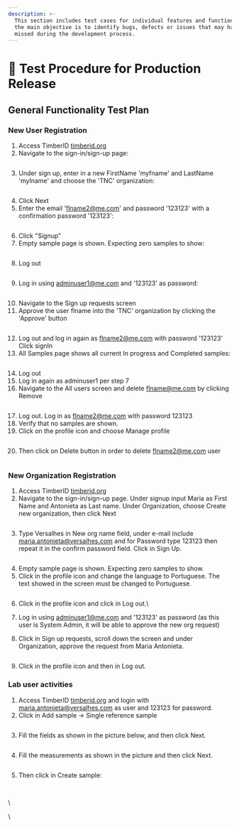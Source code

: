 ```yaml
---
description: >-
  This section includes test cases for individual features and functionalities,
  the main objective is to identify bugs, defects or issues that may have been
  missed during the development process.
---
```


# 🚀 Test Procedure for Production Release

## General Functionality Test Plan

### New User Registration

1. Access TimberID [timberid.org](http://timberid.org)
2. Navigate to the sign-in/sign-up page:

<figure><img src="../.gitbook/assets/TimberID-login.png" alt=""><figcaption></figcaption></figure>

3. Under sign up, enter in a new FirstName 'myfname' and LastName 'mylname' and choose the 'TNC' organization:

<figure><img src="../.gitbook/assets/TimberID-signup.png" alt=""><figcaption></figcaption></figure>

4. Click Next
5. Enter the email 'flname2@me.com' and password '123123' with a confirmation password '123123':

<figure><img src="../.gitbook/assets/TimberID-signup-email.png" alt=""><figcaption></figcaption></figure>

6. Click "Signup"
7. Empty sample page is shown. Expecting zero samples to show:

<figure><img src="../.gitbook/assets/TimberID-nosamples.png" alt=""><figcaption></figcaption></figure>

8. Log out

<figure><img src="../.gitbook/assets/TimberID-logout.png" alt=""><figcaption></figcaption></figure>

9. Log in using adminuser1@me.com and '123123' as password:

<figure><img src="../.gitbook/assets/TimberID-signin.png" alt=""><figcaption></figcaption></figure>

10. Navigate to the Sign up requests screen
11. Approve the user flname into the 'TNC' organization by clicking the 'Approve' button&#x20;

<figure><img src="../.gitbook/assets/TimberID-signupapproval-ok.png" alt=""><figcaption></figcaption></figure>

12. Log out and log in again as flname2@me.com with password '123123' Click signIn
13. All Samples page shows all current In progress and Completed samples:&#x20;

<figure><img src="../.gitbook/assets/TimberID_samples.png" alt=""><figcaption></figcaption></figure>

14. Log out
15. Log in again as adminuser1 per step 7
16. Navigate to the All users screen and delete flname@me.com by clicking Remove&#x20;

<figure><img src="../.gitbook/assets/TimberID-remove.png" alt=""><figcaption></figcaption></figure>

17. Log out. Log in as flname2@me.com with password 123123
18. Verify that no samples are shown.
19. Click on the profile icon and choose Manage profile&#x20;

<figure><img src="../.gitbook/assets/TimberID_manageprofile.png" alt=""><figcaption></figcaption></figure>

20. &#x20;Then click on Delete button in order to delete flname2@me.com user

<figure><img src="../.gitbook/assets/TimberID_deleteuser.png" alt=""><figcaption></figcaption></figure>

### New Organization Registration

1. Access TimberID [timberid.org](http://timberid.org)
2. Navigate to the sign-in/sign-up page. Under signup input Maria as First Name and Antonieta as Last name. Under Organization, choose Create new organization, then click Next

<figure><img src="../.gitbook/assets/TimberID_orgname.png" alt=""><figcaption></figcaption></figure>

3. Type Versalhes in New org name field, under e-mail include maria.antonieta@versalhes.com and for Password type 123123 then repeat it in the confirm password field. Click in Sign Up.

<figure><img src="../.gitbook/assets/TimberID_org2.png" alt=""><figcaption></figcaption></figure>

4. Empty sample page is shown. Expecting zero samples to show.&#x20;
5. Click in the profile icon and change the language to Portuguese. The text showed in the screen must be changed to Portuguese.

<figure><img src="../.gitbook/assets/TimberID_language.png" alt=""><figcaption></figcaption></figure>

6. Click in the profile icon and click in Log out.\

7. Log in using adminuser1@me.com and '123123' as password (as this user is System Admin, it will be able to approve the new org request)
8. Click in Sign up requests, scroll down the screen and under Organization, approve the request from Maria Antonieta.

<figure><img src="../.gitbook/assets/TimberID_orgnewapproval.png" alt=""><figcaption></figcaption></figure>

9. Click in the profile icon and then in Log out.

### Lab user activities

1. Access TimberID [timberid.org](http://timberid.org) and login with maria.antonieta@versalhes.com as user and  123123 for password.
2. Click in Add sample -> Single reference sample

<figure><img src="../.gitbook/assets/TimberID_singlereferencesample.png" alt=""><figcaption></figcaption></figure>

3. Fill the fields as shown in the picture below, and then click Next.

<figure><img src="../.gitbook/assets/TimberID_sample.png" alt=""><figcaption></figcaption></figure>

4. Fill the measurements as shown in the picture and then click Next.

<figure><img src="../.gitbook/assets/TimberID_measurements.png" alt=""><figcaption></figcaption></figure>

5. Then click in Create sample:

<figure><img src="../.gitbook/assets/TimberID_createSample.png" alt=""><figcaption></figcaption></figure>

\
\


\
